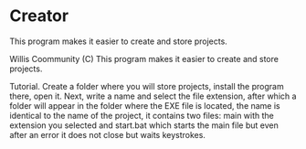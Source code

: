 # Creator
This program makes it easier to create and store projects.



Willis Coommunity (C)
This program makes it easier to create and store projects.

Tutorial.
Create a folder where you will store projects, install the program there, open it. Next, write a name and select the file extension, after which a folder will appear in the folder where the EXE file is located, the name is identical to the name of the project, it contains two files: main with the extension you selected and start.bat which starts the main file but even after an error it does not close but waits keystrokes.
